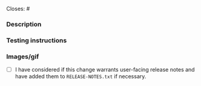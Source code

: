 <!-- Remember about a good descriptive title. -->

Closes: #
<!-- Id number of the GitHub issue this PR addresses. -->

### Description
<!-- Take the time to write a good summary. Why is it needed? What does it do? When fixing bugs try to avoid just writing “See original issue” – clarify what the problem was and how you’ve fixed it. -->

### Testing instructions
<!-- Step by step testing instructions. When necessary break out individual scenarios that need testing, consider including a checklist for the reviewer to go through. -->

### Images/gif
<!-- Include before and after images or gifs when appropriate. -->


- [ ] I have considered if this change warrants user-facing release notes and have added them to `RELEASE-NOTES.txt` if necessary.

<!-- Pull request guidelines: https://github.com/woocommerce/woocommerce-android/blob/develop/docs/pull-request-guidelines.md -->
